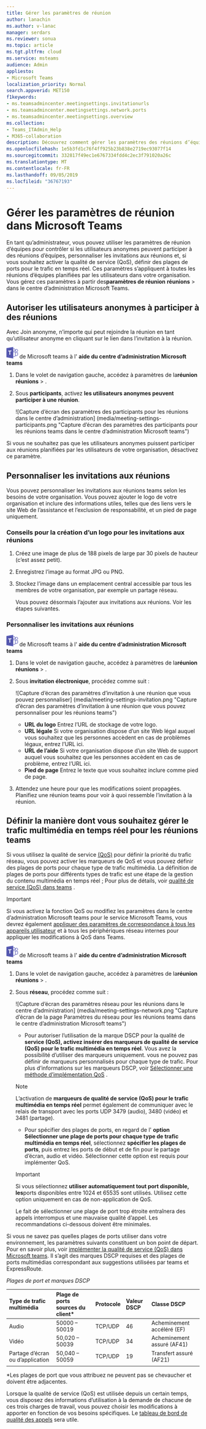 ```yaml
---
title: Gérer les paramètres de réunion
author: lanachin
ms.author: v-lanac
manager: serdars
ms.reviewer: sonua
ms.topic: article
ms.tgt.pltfrm: cloud
ms.service: msteams
audience: Admin
appliesto:
- Microsoft Teams
localization_priority: Normal
search.appverid: MET150
f1keywords:
- ms.teamsadmincenter.meetingsettings.invitationurls
- ms.teamsadmincenter.meetingsettings.network.ports
- ms.teamsadmincenter.meetingsettings.overview
ms.collection:
- Teams_ITAdmin_Help
- M365-collaboration
description: Découvrez comment gérer les paramètres des réunions d’équipes planifiées par les utilisateurs au sein de votre organisation.
ms.openlocfilehash: 1e5b3fd1c76f4ff925b23b838e2719ec93077f14
ms.sourcegitcommit: 332817f49ec1e6767334fdd4c2ec3f791020a26c
ms.translationtype: MT
ms.contentlocale: fr-FR
ms.lasthandoff: 09/05/2019
ms.locfileid: "36767193"
---
```

# <a name="manage-meeting-settings-in-microsoft-teams"></a>Gérer les paramètres de réunion dans Microsoft Teams

En tant qu’administrateur, vous pouvez utiliser les paramètres de réunion d’équipes pour contrôler si les utilisateurs anonymes peuvent participer à des réunions d’équipes, personnaliser les invitations aux réunions et, si vous souhaitez activer la qualité de service (QoS), définir des plages de ports pour le trafic en temps réel. Ces paramètres s’appliquent à toutes les réunions d’équipes planifiées par les utilisateurs dans votre organisation. Vous gérez ces paramètres à partir des**paramètres de réunion** **réunions** > dans le centre d’administration Microsoft Teams.

## <a name="allow-anonymous-users-to-join-meetings"></a>Autoriser les utilisateurs anonymes à participer à des réunions

Avec Join anonyme, n’importe qui peut rejoindre la réunion en tant qu’utilisateur anonyme en cliquant sur le lien dans l’invitation à la réunion.

![Icône illustrant le logo](media/teams-logo-30x30.png) de Microsoft teams à l' **aide du centre d’administration Microsoft teams**

1. Dans le volet de navigation gauche, accédez à paramètres de la**réunion** **réunions** > .
2. Sous **participants**, activez **les utilisateurs anonymes peuvent participer à une réunion**.

    ![Capture d’écran des paramètres des participants pour les réunions dans le centre d’administration] (media/meeting-settings-participants.png "Capture d’écran des paramètres des participants pour les réunions teams dans le centre d’administration Microsoft teams")

Si vous ne souhaitez pas que les utilisateurs anonymes puissent participer aux réunions planifiées par les utilisateurs de votre organisation, désactivez ce paramètre.

## <a name="customize-meeting-invitations"></a>Personnaliser les invitations aux réunions

Vous pouvez personnaliser les invitations aux réunions teams selon les besoins de votre organisation. Vous pouvez ajouter le logo de votre organisation et inclure des informations utiles, telles que des liens vers le site Web de l’assistance et l’exclusion de responsabilité, et un pied de page uniquement.

### <a name="tips-for-creating-a-logo-for-meeting-invitations"></a>Conseils pour la création d’un logo pour les invitations aux réunions  

1. Créez une image de plus de 188 pixels de large par 30 pixels de hauteur (c’est assez petit).
2. Enregistrez l’image au format JPG ou PNG.
3. Stockez l’image dans un emplacement central accessible par tous les membres de votre organisation, par exemple un partage réseau.

    Vous pouvez désormais l’ajouter aux invitations aux réunions. Voir les étapes suivantes.

### <a name="customize-your-meeting-invitations"></a>Personnaliser les invitations aux réunions

![Icône illustrant le logo](media/teams-logo-30x30.png) de Microsoft teams à l' **aide du centre d’administration Microsoft teams**

1. Dans le volet de navigation gauche, accédez à paramètres de la**réunion** **réunions** > .
2. Sous **invitation électronique**, procédez comme suit :

    ![Capture d’écran des paramètres d’invitation à une réunion que vous pouvez personnaliser] (media/meeting-settings-invitation.png "Capture d’écran des paramètres d’invitation à une réunion que vous pouvez personnaliser pour les réunions teams")

    - **URL du logo** Entrez l’URL de stockage de votre logo.
    - **URL légale** Si votre organisation dispose d’un site Web légal auquel vous souhaitez que les personnes accèdent en cas de problèmes légaux, entrez l’URL ici.
    - **URL de l’aide** Si votre organisation dispose d’un site Web de support auquel vous souhaitez que les personnes accèdent en cas de problème, entrez l’URL ici.
    - **Pied de page** Entrez le texte que vous souhaitez inclure comme pied de page.
3. Attendez une heure pour que les modifications soient propagées. Planifiez une réunion teams pour voir à quoi ressemble l’invitation à la réunion.  

## <a name="set-how-you-want-to-handle-real-time-media-traffic-for-teams-meetings"></a>Définir la manière dont vous souhaitez gérer le trafic multimédia en temps réel pour les réunions teams

<a name="bknetwork"> </a>

Si vous utilisez la qualité de service [(QoS)](qos-in-teams.md) pour définir la priorité du trafic réseau, vous pouvez activer les marqueurs de QoS et vous pouvez définir des plages de ports pour chaque type de trafic multimédia. La définition de plages de ports pour différents types de trafic est une étape de la gestion du contenu multimédia en temps réel ; Pour plus de détails, voir [qualité de service (QoS) dans teams](qos-in-teams.md) .

> [!IMPORTANT]
> Si vous activez la fonction QoS ou modifiez les paramètres dans le centre d’administration Microsoft teams pour le service Microsoft Teams, vous devrez également [appliquer des paramètres de correspondance à tous les appareils utilisateur](QoS-in-Teams-clients.md) et à tous les périphériques réseau internes pour appliquer les modifications à QoS dans Teams.

 ![Icône illustrant le logo](media/teams-logo-30x30.png) de Microsoft teams à l' **aide du centre d’administration Microsoft teams**

1. Dans le volet de navigation gauche, accédez à paramètres de la**réunion** **réunions** > .
2. Sous **réseau**, procédez comme suit :

    ![Capture d’écran des paramètres réseau pour les réunions dans le centre d’administration] (media/meeting-settings-network.png "Capture d’écran de la page Paramètres du réseau pour les réunions teams dans le centre d’administration Microsoft teams")

    - Pour autoriser l’utilisation de la marque DSCP pour la qualité de **service (QoS), activez insérer des marqueurs de qualité de service (QoS) pour le trafic multimédia en temps réel**. Vous avez la possibilité d’utiliser des marqueurs uniquement. vous ne pouvez pas définir de marqueurs personnalisés pour chaque type de trafic. Pour plus d’informations sur les marqueurs DSCP, voir [Sélectionner une méthode d’implémentation QoS](QoS-in-Teams.md#select-a-qos-implementation-method) .
    > [!NOTE] 
    > L’activation de **marqueurs de qualité de service (QoS) pour le trafic multimédia en temps réel** permet également de communiquer avec le relais de transport avec les ports UDP 3479 (audio), 3480 (vidéo) et 3481 (partage).
    - Pour spécifier des plages de ports, en regard de l' **option Sélectionner une plage de ports pour chaque type de trafic multimédia en temps réel**, sélectionnez **spécifier les plages de ports**, puis entrez les ports de début et de fin pour le partage d’écran, audio et vidéo. Sélectionner cette option est requis pour implémenter QoS.
    > [!IMPORTANT]
    > Si vous sélectionnez **utiliser automatiquement tout port disponible, les**ports disponibles entre 1024 et 65535 sont utilisés. Utilisez cette option uniquement en cas de non-application de QoS.
    >
    > Le fait de sélectionner une plage de port trop étroite entraînera des appels interrompus et une mauvaise qualité d’appel. Les recommandations ci-dessous doivent être minimales.

Si vous ne savez pas quelles plages de ports utiliser dans votre environnement, les paramètres suivants constituent un bon point de départ. Pour en savoir plus, voir [implémenter la qualité de service (QoS) dans Microsoft teams](QoS-in-Teams.md). Il s’agit des marques DSCP requises et des plages de ports multimédias correspondant aux suggestions utilisées par teams et ExpressRoute.

_Plages de port et marques DSCP_

Type de trafic multimédia| Plage de ports sources du client\* |Protocole|Valeur DSCP|Classe DSCP|
|:---             |:---                         |:---    |:---      |:---      |
|Audio            | 50000 – 50019               |TCP/UDP |46        |Acheminement accéléré (EF)|
|Vidéo            | 50,020 – 50039               |TCP/UDP |34        |Acheminement assuré (AF41)|
|Partage d’écran ou d’application| 50,040 – 50059      |TCP/UDP |19        |Transfert assuré (AF21)|
| | | | |

\*Les plages de port que vous attribuez ne peuvent pas se chevaucher et doivent être adjacentes.

Lorsque la qualité de service (QoS) est utilisée depuis un certain temps, vous disposez des informations d’utilisation à la demande de chacune de ces trois charges de travail, vous pouvez choisir les modifications à apporter en fonction de vos besoins spécifiques. Le [tableau de bord de qualité des appels](turning-on-and-using-call-quality-dashboard.md) sera utile.
